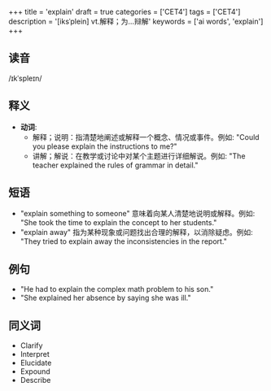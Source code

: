 +++
title = 'explain'
draft = true
categories = ['CET4']
tags = ['CET4']
description = '[iksˈplein] vt.解释；为…辩解'
keywords = ['ai words', 'explain']
+++

## 读音
/ɪkˈspleɪn/

## 释义
- **动词**:
  - 解释；说明：指清楚地阐述或解释一个概念、情况或事件。例如: "Could you please explain the instructions to me?"
  - 讲解；解说：在教学或讨论中对某个主题进行详细解说。例如: "The teacher explained the rules of grammar in detail."

## 短语
- "explain something to someone" 意味着向某人清楚地说明或解释。例如: "She took the time to explain the concept to her students."
- "explain away" 指为某种现象或问题找出合理的解释，以消除疑虑。例如: "They tried to explain away the inconsistencies in the report."

## 例句
- "He had to explain the complex math problem to his son."
- "She explained her absence by saying she was ill."

## 同义词
- Clarify
- Interpret
- Elucidate
- Expound
- Describe
